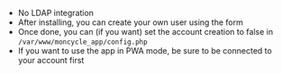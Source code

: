 * No LDAP integration
* After installing, you can create your own user using the form
* Once done, you can (if you want) set the account creation to false in `/var/www/moncycle_app/config.php`
* If you want to use the app in PWA mode, be sure to be connected to your account first

